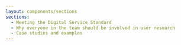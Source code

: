 ```yaml
---
layout: components/sections
sections:
  - Meeting the Digital Service Standard
  - Why everyone in the team should be involved in user research
  - Case studies and examples
---
```

